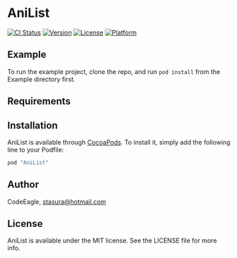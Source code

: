 # AniList

[![CI Status](http://img.shields.io/travis/CodeEagle/AniList.svg?style=flat)](https://travis-ci.org/CodeEagle/AniList)
[![Version](https://img.shields.io/cocoapods/v/AniList.svg?style=flat)](http://cocoapods.org/pods/AniList)
[![License](https://img.shields.io/cocoapods/l/AniList.svg?style=flat)](http://cocoapods.org/pods/AniList)
[![Platform](https://img.shields.io/cocoapods/p/AniList.svg?style=flat)](http://cocoapods.org/pods/AniList)

## Example

To run the example project, clone the repo, and run `pod install` from the Example directory first.

## Requirements

## Installation

AniList is available through [CocoaPods](http://cocoapods.org). To install
it, simply add the following line to your Podfile:

```ruby
pod "AniList"
```

## Author

CodeEagle, stasura@hotmail.com

## License

AniList is available under the MIT license. See the LICENSE file for more info.
